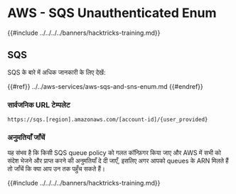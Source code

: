 # AWS - SQS Unauthenticated Enum

{{#include ../../../../banners/hacktricks-training.md}}

## SQS

SQS के बारे में अधिक जानकारी के लिए देखें:

{{#ref}}
../../aws-services/aws-sqs-and-sns-enum.md
{{#endref}}

### सार्वजनिक URL टेम्पलेट
```
https://sqs.[region].amazonaws.com/[account-id]/{user_provided}
```
### अनुमतियाँ जाँचें

यह संभव है कि किसी SQS queue policy को गलत कॉन्फ़िगर किया जाए और AWS में सभी को संदेश भेजने और प्राप्त करने की अनुमतियाँ दे दी जाएँ, इसलिए अगर आपको queues के ARN मिलते हैं तो जाँचें कि क्या आप उन तक पहुँच सकते हैं।

{{#include ../../../../banners/hacktricks-training.md}}
